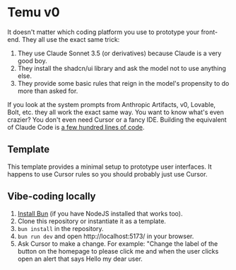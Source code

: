# Temu v0

It doesn't matter which coding platform you use to prototype your front-end.
They all use the exact same trick:

1. They use Claude Sonnet 3.5 (or derivatives) because Claude is a very good boy.
2. They install the shadcn/ui library and ask the model not to use anything else.
3. They provide some basic rules that reign in the model's propensity to do more than asked for.

If you look at the system prompts from Anthropic Artifacts, v0, Lovable, Bolt,
etc. they all work the exact same way. You want to know what's even crazier? You
don't even need Cursor or a fancy IDE. Building the equivalent of Claude Code is
[a few hundred lines of code](https://ampcode.com/how-to-build-an-agent).

## Template

This template provides a minimal setup to prototype user interfaces. It happens
to use Cursor rules so you should probably just use Cursor.

## Vibe-coding locally

1. [Install Bun](https://bun.sh/) (if you have NodeJS installed that works too).
2. Clone this repository or instantiate it as a template.
3. `bun install` in the repository.
4. `bun run dev` and open http://localhost:5173/ in your browser.
5. Ask Cursor to make a change. For example: "Change the label of the button on the homepage to please click me and when the user clicks open an alert that says Hello my dear user.
